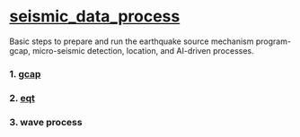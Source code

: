 # [seismic_data_process](https://mensanli.github.io/seismic_data_process/)
Basic steps to prepare and run the earthquake source mechanism program-gcap, micro-seismic detection, location, and  AI-driven processes.
### 1. [gcap](https://mensanli.github.io/seismic_data_process/tools/gcap_steps)
### 2. [eqt](https://github.com/Mensanli/seismic_data_process/blob/gh-pages/tools/EQT%20%E6%B5%81%E7%A8%8B-GPU.md)
### 3. wave process
